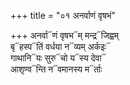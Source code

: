 +++
title = "०१ अनर्वाणं वृषभं"

+++
अनर्वा᳓णं वृषभ᳓म् मन्द्र᳓जिह्वम्  
बृ᳓हस्प᳓तिं वर्धया न᳓व्यम् अर्कइः᳓  
गाथानि᳓यः सुरु᳓चो य᳓स्य देवा᳓  
आशृण्व᳓न्ति न᳓वमानस्य म᳓र्ताः